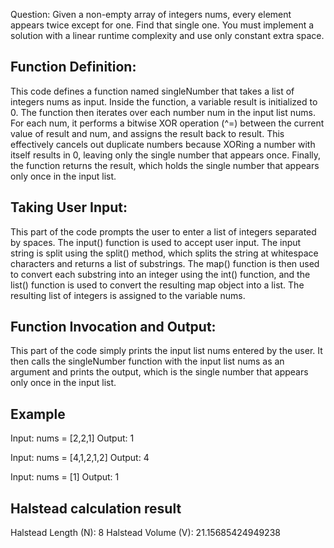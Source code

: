 Question: Given a non-empty array of integers nums, every element appears twice except for one. Find that single one.
You must implement a solution with a linear runtime complexity and use only constant extra space.

Function Definition:
-------------------------------------------
This code defines a function named singleNumber that takes a list of integers nums as input.
Inside the function, a variable result is initialized to 0.
The function then iterates over each number num in the input list nums.
For each num, it performs a bitwise XOR operation (^=) between the current value of result and num, and assigns the result back to result. This effectively cancels out duplicate numbers because XORing a number with itself results in 0, leaving only the single number that appears once.
Finally, the function returns the result, which holds the single number that appears only once in the input list.


Taking User Input:
---------------------------------
This part of the code prompts the user to enter a list of integers separated by spaces.
The input() function is used to accept user input.
The input string is split using the split() method, which splits the string at whitespace characters and returns a list of substrings.
The map() function is then used to convert each substring into an integer using the int() function, and the list() function is used to convert the resulting map object into a list.
The resulting list of integers is assigned to the variable nums.


Function Invocation and Output:
--------------------------------------------
This part of the code simply prints the input list nums entered by the user.
It then calls the singleNumber function with the input list nums as an argument and prints the output, which is the single number that appears only once in the input list.


Example
---------------------------------
Input: nums = [2,2,1]
Output: 1

Input: nums = [4,1,2,1,2]
Output: 4

Input: nums = [1]
Output: 1




Halstead calculation result
----------------------------------
Halstead Length (N): 8
Halstead Volume (V): 21.15685424949238





